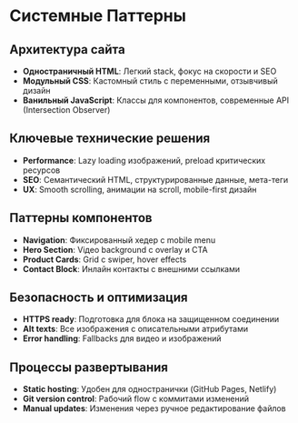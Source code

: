 # Системные Паттерны

## Архитектура сайта
- **Одностраничный HTML**: Легкий stack, фокус на скорости и SEO
- **Модульный CSS**: Кастомный стиль с переменными, отзывчивый дизайн
- **Ванильный JavaScript**: Классы для компонентов, современные API (Intersection Observer)

## Ключевые технические решения
- **Performance**: Lazy loading изображений, preload критических ресурсов
- **SEO**: Семантический HTML, структурированные данные, мета-теги
- **UX**: Smooth scrolling, анимации на scroll, mobile-first дизайн

## Паттерны компонентов
- **Navigation**: Фиксированный хедер с mobile menu
- **Hero Section**: Viдео background с overlay и CTA
- **Product Cards**: Grid с swiper, hover effects
- **Contact Block**: Инлайн контакты с внешними ссылками

## Безопасность и оптимизация
- **HTTPS ready**: Подготовка для блока на защищенном соединении
- **Alt texts**: Все изображения с описательными атрибутами
- **Error handling**: Fallbacks для видео и изображений

## Процессы развертывания
- **Static hosting**: Удобен для одностранички (GitHub Pages, Netlify)
- **Git version control**: Рабочий flow с коммитами изменений
- **Manual updates**: Изменения через ручное редактирование файлов
